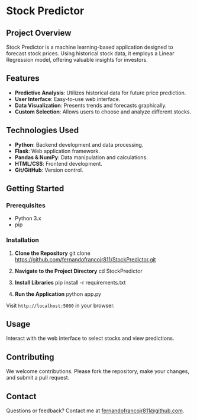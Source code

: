 # Stock Predictor

## Project Overview
Stock Predictor is a machine learning-based application designed to forecast stock prices. Using historical stock data, it employs a Linear Regression model, offering valuable insights for investors.

## Features
- **Predictive Analysis**: Utilizes historical data for future price prediction.
- **User Interface**: Easy-to-use web interface.
- **Data Visualization**: Presents trends and forecasts graphically.
- **Custom Selection**: Allows users to choose and analyze different stocks.

## Technologies Used
- **Python**: Backend development and data processing.
- **Flask**: Web application framework.
- **Pandas & NumPy**: Data manipulation and calculations.
- **HTML/CSS**: Frontend development.
- **Git/GitHub**: Version control.

## Getting Started

### Prerequisites
- Python 3.x
- pip

### Installation

1. **Clone the Repository**
git clone https://github.com/fernandofrancojr811/StockPredictor.git


2. **Navigate to the Project Directory**
cd StockPredictor


3. **Install Libraries**
pip install -r requirements.txt


4. **Run the Application**
python app.py


Visit `http://localhost:5000` in your browser.

## Usage
Interact with the web interface to select stocks and view predictions.

## Contributing
We welcome contributions. Please fork the repository, make your changes, and submit a pull request.


## Contact
Questions or feedback? Contact me at fernandofrancojr811@github.com.
